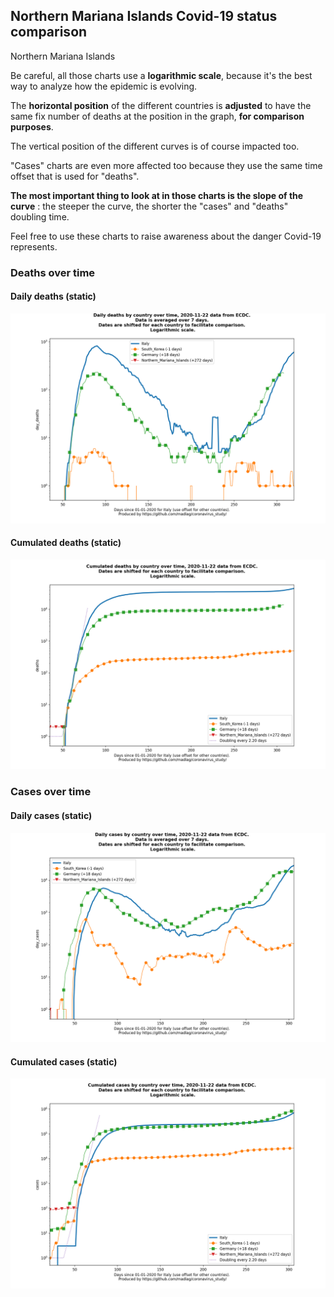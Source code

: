 ## Northern Mariana Islands Covid-19 status comparison 

Northern Mariana Islands



Be careful, all those charts use a **logarithmic scale**, because it's the best way to analyze how the epidemic is evolving.
 
The **horizontal position** of the different countries is **adjusted** to have the same fix number of deaths at the position in the graph, **for comparison purposes**.

The vertical position of the different curves is of course impacted too.

"Cases" charts are even more affected too because they use the same time offset that is used for "deaths".

**The most important thing to look at in those charts is the slope of the curve** : the steeper the curve, the shorter the "cases" and "deaths" doubling time.

Feel free to use these charts to raise awareness about the danger Covid-19 represents. 


 
### Deaths over time
 
#### Daily deaths (static)
![Northern Mariana Islands covid-19 daily deaths static chart](https://raw.githubusercontent.com/madlag/coronavirus_study/master/notebooks/graphs/2020-11-22/countries/Northern_Mariana_Islands/2020-11-22_Northern_Mariana_Islands_day_deaths.png "Northern Mariana Islands covid-19 day_deaths static chart")   
 
#### Cumulated deaths (static)
![Northern Mariana Islands covid-19 cumulated deaths static chart](https://raw.githubusercontent.com/madlag/coronavirus_study/master/notebooks/graphs/2020-11-22/countries/Northern_Mariana_Islands/2020-11-22_Northern_Mariana_Islands_deaths.png "Northern Mariana Islands covid-19 deaths static chart")   

 
### Cases over time
 
#### Daily cases (static)
![Northern Mariana Islands covid-19 daily cases static chart](https://raw.githubusercontent.com/madlag/coronavirus_study/master/notebooks/graphs/2020-11-22/countries/Northern_Mariana_Islands/2020-11-22_Northern_Mariana_Islands_day_cases.png "Northern Mariana Islands covid-19 day_cases static chart")   
 
#### Cumulated cases (static)
![Northern Mariana Islands covid-19 cumulated cases static chart](https://raw.githubusercontent.com/madlag/coronavirus_study/master/notebooks/graphs/2020-11-22/countries/Northern_Mariana_Islands/2020-11-22_Northern_Mariana_Islands_cases.png "Northern Mariana Islands covid-19 cases static chart")   

